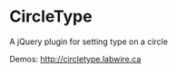 CircleType
========

A jQuery plugin for setting type on a circle

Demos: http://circletype.labwire.ca
